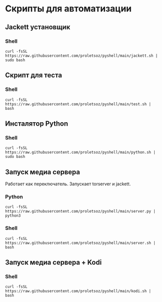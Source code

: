 # Cкрипты для автоматизации
## Jackett установщик
### Shell
```curl -fsSL https://raw.githubusercontent.com/proletsoz/pyshell/main/jackett.sh | sudo bash```
## Скрипт для теста
### Shell
```curl -fsSL https://raw.githubusercontent.com/proletsoz/pyshell/main/test.sh | bash```
## Инсталятор Python
### Shell
```curl -fsSL https://raw.githubusercontent.com/proletsoz/pyshell/main/python.sh | sudo bash```
## Запуск медиа сервера
Работает как переключатель. Запускает torserver и jackett.
### Python
```curl -fsSL https://raw.githubusercontent.com/proletsoz/pyshell/main/server.py | python3```
### Shell
```curl -fsSL https://raw.githubusercontent.com/proletsoz/pyshell/main/server.sh | bash```
## Запуск медиа сервера + Kodi
### Shell
```curl -fsSL https://raw.githubusercontent.com/proletsoz/pyshell/main/kodi.sh | bash```




